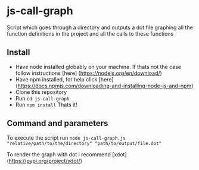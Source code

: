 # js-call-graph
Script which goes through a directory and outputs a dot file graphing all the function definitions in the project and all the calls to these functions

## Install

  - Have node installed globably on your machine. If thats not the case follow instructions [here] (https://nodejs.org/en/download/)
  - Have npm installed, for help click [here] (https://docs.npmjs.com/downloading-and-installing-node-js-and-npm)
  - Clone this repository
  - Run `cd js-call-graph`  
  - Run `npm install`
Thats it!

## Command and parameters

To execute the script run `node js-call-graph.js "relative/path/to/the/directory" "path/to/output/file.dot"`

To render the graph with dot i recommend [xdot] (https://pypi.org/project/xdot/)
